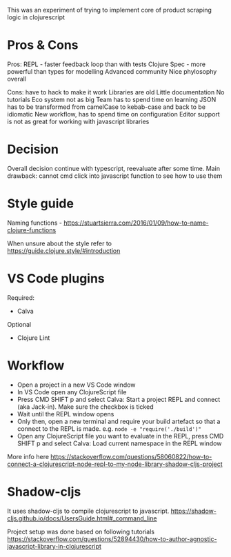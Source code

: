 This was an experiment of trying to implement core of product scraping logic in clojurescript

# Pros & Cons

Pros:
REPL - faster feedback loop than with tests
Clojure Spec - more powerful than types for modelling
Advanced community
Nice phylosophy overall

Cons:
have to hack to make it work
Libraries are old
Little documentation
No tutorials
Eco system not as big
Team has to spend time on learning
JSON has to be transformed from camelCase to kebab-case and back to be idiomatic
New workflow, has to spend time on configuration
Editor support is not as great for working with javascript libraries

# Decision
Overall decision continue with typescript, reevaluate after some time. 
Main drawback: cannot cmd click into javascript function to see how to use them


# Style guide
Naming functions - https://stuartsierra.com/2016/01/09/how-to-name-clojure-functions

When unsure about the style refer to
https://guide.clojure.style/#introduction

# VS Code plugins
Required:
- Calva

Optional
- Clojure Lint

# Workflow

- Open a project in a new VS Code window
- In VS Code open any ClojureScript file
- Press CMD SHIFT p and select Calva: Start a project REPL and connect (aka Jack-in). Make sure the checkbox is ticked
- Wait until the REPL window opens
- Only then, open a new terminal and require your build artefact so that a connect to the REPL is made. e.g. `node -e "require('./build')"`
- Open any ClojureScript file you want to evaluate in the REPL, press CMD SHIFT p and select Calva: Load current namespace in the REPL window

More info here
https://stackoverflow.com/questions/58060822/how-to-connect-a-clojurescript-node-repl-to-my-node-library-shadow-cljs-project



# Shadow-cljs
It uses shadow-cljs to compile clojurescript to javascript. https://shadow-cljs.github.io/docs/UsersGuide.html#_command_line

Project setup was done based on following tutorials https://stackoverflow.com/questions/52894430/how-to-author-agnostic-javascript-library-in-clojurescript
